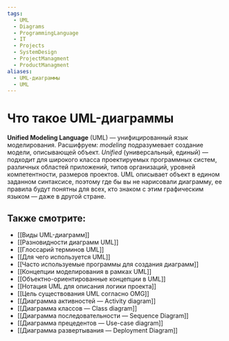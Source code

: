 ```yaml
---
tags:
  - UML
  - Diagrams
  - ProgrammingLanguage
  - IT
  - Projects
  - SystemDesign
  - ProjectManagment
  - ProductManagment
aliases:
  - UML-диаграммы
  - UML
---
```

# Что такое UML-диаграммы

**Unified Modeling Language** (UML) — унифицированный язык моделирования. Расшифруем: _modeling_ подразумевает создание модели, описывающей объект. _Unified_ (универсальный, единый) — подходит для широкого класса проектируемых программных систем, различных областей приложений, типов организаций, уровней компетентности, размеров проектов. UML описывает объект в едином заданном синтаксисе, поэтому где бы вы не нарисовали диаграмму, ее правила будут понятны для всех, кто знаком с этим графическим языком — даже в другой стране.

## Также смотрите:
- [[Виды UML-диаграмм]]
- [[Разновидности диаграмм UML]]
- [[Глоссарий терминов UML]]
- [[Для чего используется UML]]
- [[Часто используемые программы для создания диаграмм]]
- [[Концепции моделирования в рамках UML]]
- [[Объектно-ориентированные концепции в UML]]
- [[Нотация UML для описания логики проекта]]
- [[Цель существования UML согласно OMG]]
- [[Диаграмма активностей — Activity diagram]]
- [[Диаграмма классов — Class diagram]]
- [[Диаграмма последовательности — Sequence Diagram]]
- [[Диаграмма прецедентов — Use-case diagram]]
- [[Диаграмма развертывания — Deployment Diagram]]